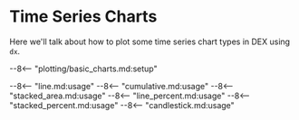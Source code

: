 # Time Series Charts

Here we'll talk about how to plot some time series chart types in DEX using `dx`.

--8<-- "plotting/basic_charts.md:setup"

--8<-- "line.md:usage"
--8<-- "cumulative.md:usage"
--8<-- "stacked_area.md:usage"
--8<-- "line_percent.md:usage"
--8<-- "stacked_percent.md:usage"
--8<-- "candlestick.md:usage"